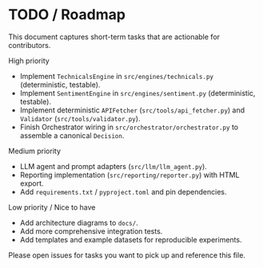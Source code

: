 # TODO / Roadmap

This document captures short-term tasks that are actionable for contributors.

High priority
- Implement `TechnicalsEngine` in `src/engines/technicals.py` (deterministic, testable).
- Implement `SentimentEngine` in `src/engines/sentiment.py` (deterministic, testable).
- Implement deterministic `APIFetcher` (`src/tools/api_fetcher.py`) and `Validator` (`src/tools/validator.py`).
- Finish Orchestrator wiring in `src/orchestrator/orchestrator.py` to assemble a canonical `Decision`.

Medium priority
- LLM agent and prompt adapters (`src/llm/llm_agent.py`).
- Reporting implementation (`src/reporting/reporter.py`) with HTML export.
- Add `requirements.txt` / `pyproject.toml` and pin dependencies.

Low priority / Nice to have
- Add architecture diagrams to `docs/`.
- Add more comprehensive integration tests.
- Add templates and example datasets for reproducible experiments.

Please open issues for tasks you want to pick up and reference this file.
